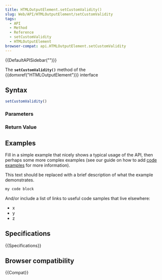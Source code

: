 ```yaml
---
title: HTMLOutputElement.setCustomValidity()
slug: Web/API/HTMLOutputElement/setCustomValidity
tags:
  - API
  - Method
  - Reference
  - setCustomValidity
  - HTMLOutputElement
browser-compat: api.HTMLOutputElement.setCustomValidity
---
```

{{DefaultAPISidebar("")}}

The **`setCustomValidity()`** method of the {{domxref("HTMLOutputElement")}} interface 

## Syntax

```js
setCustomValidity()
```

### Parameters



### Return Value



## Examples

Fill in a simple example that nicely shows a typical usage of the API, then perhaps some more complex examples (see our guide on how to add [code examples](/en-US/docs/MDN/Contribute/Structures/Code_examples) for more information).

This text should be replaced with a brief description of what the example demonstrates.

```js
my code block
```

And/or include a list of links to useful code samples that live elsewhere:

*   x
*   y
*   z

## Specifications

{{Specifications}}

## Browser compatibility

{{Compat}}

